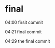 # final

04:00 firsit commit

04:21 final commit

04:29 the final commit

<p align="center"
<img src="![3323](https://user-images.githubusercontent.com/116532192/207705641-94bd1d1e-e3be-4b32-a96b-b0bce5598707.gif)">
